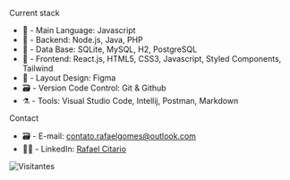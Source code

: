 
<!--
**rafaelcitario/rafaelcitario** is a ✨ _special_ ✨ repository because its `README.md` (this file) appears on your GitHub profile.

Here are some ideas to get you started:
-->

Current stack
- 🎉 - Main Language: Javascript
- 🔨 - Backend: Node.js, Java, PHP
- 🎲 - Data Base: SQLite, MySQL, H2, PostgreSQL
- 🔧 - Frontend: React.js, HTML5, CSS3, Javascript, Styled Components, Tailwind
- 🎨 - Layout Design: Figma
- 🗃️ - Version Code Control: Git & Github
- ⚗️ - Tools: Visual Studio Code, Intellij, Postman, Markdown
  
Contact
- 🗃️ - E-mail: [contato.rafaelgomes@outlook.com](mailto:contato.rafaelgomes@outlook.com)
- 🐱‍🏍 - LinkedIn: [Rafael Citario](https://linkedin.com/in/rafaelcitario)
  
![Visitantes](https://komarev.com/ghpvc/?username=rafaelcitario&color=orange&label=%20%20%20%20VISITAS+EM+MEU+PERFIL%20%20%20%20)
  

